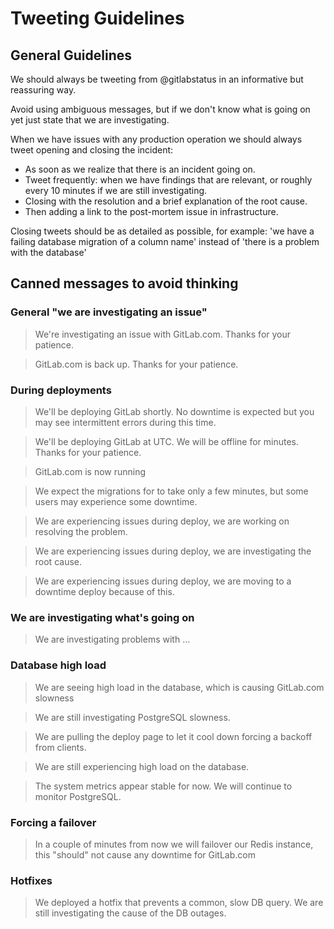 # Tweeting Guidelines

## General Guidelines

We should always be tweeting from @gitlabstatus in an informative but reassuring way.

Avoid using ambiguous messages, but if we don't know what is going on yet just state that we are investigating.

When we have issues with any production operation we should always tweet opening and closing the incident:

- As soon as we realize that there is an incident going on.
- Tweet frequently: when we have findings that are relevant, or roughly every 10 minutes if we are still investigating.
- Closing with the resolution and a brief explanation of the root cause.
- Then adding a link to the post-mortem issue in infrastructure.

Closing tweets should be as detailed as possible, for example: 'we have a failing database migration of a column name'
instead of 'there is a problem with the database'


## Canned messages to avoid thinking

### General "we are investigating an issue"

> We're investigating an issue with GitLab.com. Thanks for your patience.

> GitLab.com is back up. Thanks for your patience.

### During deployments

> We'll be deploying GitLab <version> shortly. No downtime is expected but you may see intermittent errors during this time.

> We'll be deploying GitLab <version> at <time> UTC. We will be offline for <time> minutes. Thanks for your patience.

> GitLab.com is now running <version>

> We expect the migrations for <version> to take only a few minutes, but some users may experience some downtime.

> We are experiencing issues during deploy, we are working on resolving the problem.

> We are experiencing issues during deploy, we are investigating the root cause.

> We are experiencing issues during deploy, we are moving to a downtime deploy because of this.

### We are investigating what's going on

> We are investigating problems with ...

### Database high load

> We are seeing high load in the database, which is causing GitLab.com slowness

> We are still investigating PostgreSQL slowness.

> We are pulling the deploy page to let it cool down forcing a backoff from clients.

> We are still experiencing high load on the database.

> The system metrics appear stable for now. We will continue to monitor PostgreSQL.

### Forcing a failover

> In a couple of minutes from now we will failover our Redis instance, this "should" not cause any downtime for GitLab.com

### Hotfixes

> We deployed a hotfix that prevents a common, slow DB query. We are still investigating the cause of the DB outages.
